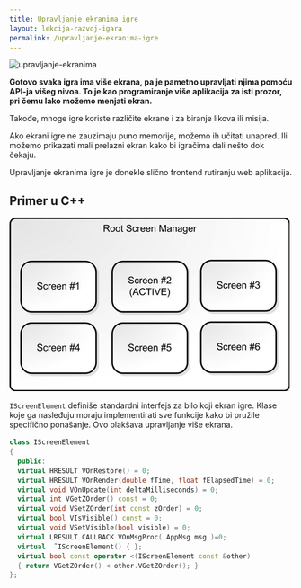 ```yaml
---
title: Upravljanje ekranima igre
layout: lekcija-razvoj-igara
permalink: /upravljanje-ekranima-igre
---
```


![upravljanje-ekranima](/images/razvoj-igara/glavni-meni.avif)

**Gotovo svaka igra ima više ekrana, pa je pametno upravljati njima pomoću API-ja višeg nivoa. To je kao programiranje više aplikacija za isti prozor, pri čemu lako možemo menjati ekran.**

Takođe, mnoge igre koriste različite ekrane i za biranje likova ili misija.  

Ako ekrani igre ne zauzimaju puno memorije, možemo ih učitati unapred. Ili možemo prikazati mali prelazni ekran kako bi igračima dali nešto dok čekaju.

Upravljanje ekranima igre je donekle slično frontend rutiranju web aplikacija.

## Primer u C++

![upravljanje-ekranima](/images/razvoj-igara/upravljanje-ekranima.png)

`IScreenElement` definiše standardni interfejs za bilo koji ekran igre. Klase koje ga nasleđuju moraju implementirati sve funkcije kako bi pružile specifično ponašanje. Ovo olakšava upravljanje više ekrana.

```c++
class IScreenElement
{
  public:
  virtual HRESULT VOnRestore() = 0;
  virtual HRESULT VOnRender(double fTime, float fElapsedTime) = 0;
  virtual void VOnUpdate(int deltaMilliseconds) = 0;
  virtual int VGetZOrder() const = 0;
  virtual void VSetZOrder(int const zOrder) = 0;
  virtual bool VIsVisible() const = 0;
  virtual void VSetVisible(bool visible) = 0;
  virtual LRESULT CALLBACK VOnMsgProc( AppMsg msg )=0;
  virtual  ̃ IScreenElement() { };
  virtual bool const operator <(IScreenElement const &other)
  { return VGetZOrder() < other.VGetZOrder(); }
};
```
